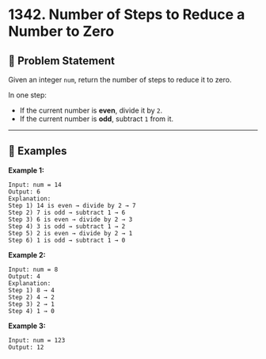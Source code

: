 # 1342. Number of Steps to Reduce a Number to Zero

## 📌 Problem Statement
Given an integer `num`, return the number of steps to reduce it to zero.

In one step:
- If the current number is **even**, divide it by `2`.
- If the current number is **odd**, subtract `1` from it.

---

## 📝 Examples

**Example 1:**
```text
Input: num = 14
Output: 6
Explanation:
Step 1) 14 is even → divide by 2 → 7
Step 2) 7 is odd → subtract 1 → 6
Step 3) 6 is even → divide by 2 → 3
Step 4) 3 is odd → subtract 1 → 2
Step 5) 2 is even → divide by 2 → 1
Step 6) 1 is odd → subtract 1 → 0
```

**Example 2:**
```text
Input: num = 8
Output: 4
Explanation:
Step 1) 8 → 4
Step 2) 4 → 2
Step 3) 2 → 1
Step 4) 1 → 0
```


**Example 3:**
```text
Input: num = 123
Output: 12
```